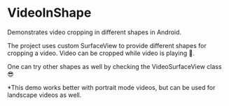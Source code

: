 # VideoInShape
Demonstrates video cropping in different shapes in Android.

The project uses custom SurfaceView to provide different shapes for cropping a video. Video can be cropped while video is playing 🙌.

One can try other shapes as well by checking the VideoSurfaceView class 😎

*This demo works better with portrait mode videos, but can be used for landscape videos as well.



